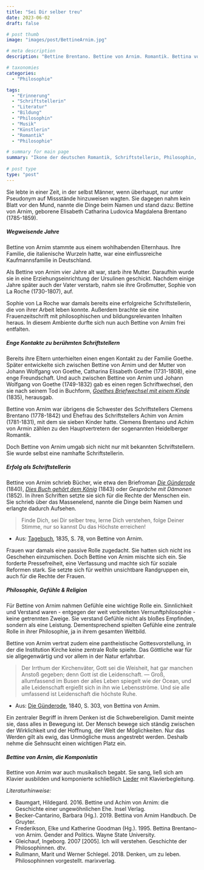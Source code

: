```yaml
---
title: "Sei Dir selber treu"
date: 2023-06-02
draft: false

# post thumb
image: "images/post/BettineArnim.jpg"

# meta description
description: "Bettine Brentano. Bettine von Arnim. Romantik. Bettina von Arnim. Schriftstellerin. Philosophin. Musikerin. Komponistin. Malerin. Johann Wolfgang von Goethe. Clemens Brentano. Ikone der deutschen Romantik."

# taxonomies
categories:
  - "Philosophie"

tags:
  - "Erinnerung"
  - "Schriftstellerin"
  - "Literatur"
  - "Bildung"
  - "Philosophin"
  - "Musik"
  - "Künstlerin"
  - "Romantik"
  - "Philosophie"

# summary for main page
summary: "Ikone der deutschen Romantik, Schriftstellerin, Philosophin, Malerin und Komponistin: Bettine von Arnim (1785-1859)."
  
# post type
type: "post"
---
```



Sie lebte in einer Zeit, in der selbst Männer, wenn überhaupt, nur unter Pseudonym auf Missstände hinzuweisen wagten. Sie dagegen nahm kein Blatt vor den Mund, nannte die Dinge beim Namen und stand dazu: Bettine von Arnim, geborene Elisabeth Catharina Ludovica Magdalena Brentano (1785-1859).

##### Wegweisende Jahre

Bettine von Arnim stammte aus einem wohlhabenden Elternhaus. Ihre Familie, die italienische Wurzeln hatte, war eine einflussreiche Kaufmannsfamilie in Deutschland.

Als Bettine von Arnim vier Jahre alt war, starb ihre Mutter. Daraufhin wurde sie in eine Erziehungseinrichtung der Ursulinen geschickt. Nachdem einige Jahre später auch der Vater verstarb, nahm sie ihre Großmutter, Sophie von La Roche (1730-1807), auf. 

Sophie von La Roche war damals bereits eine erfolgreiche Schriftstellerin, die von ihrer Arbeit leben konnte. Außerdem brachte sie eine Frauenzeitschrift mit philosophischen und bildungsrelevanten Inhalten heraus. In diesem Ambiente durfte sich nun auch Bettine von Arnim frei entfalten.

##### Enge Kontakte zu berühmten Schriftstellern

Bereits ihre Eltern unterhielten einen engen Kontakt zu der Familie Goethe. Später entwickelte sich zwischen Bettine von Arnim und der Mutter von Johann Wolfgang von Goethe, Catharina Elisabeth Goethe (1731-1808), eine enge Freundschaft. Und auch zwischen Bettine von Arnim und Johann Wolfgang von Goethe (1749-1832) gab es einen regen Schriftwechsel, den sie nach seinem Tod in Buchform, *[Goethes Briefwechsel mit einem Kinde](https://www.deutschestextarchiv.de/book/show/arnimb_goethe01_1835)* (1835), herausgab.

Bettine von Arnim war übrigens die Schwester des Schriftstellers Clemens Brentano (1778-1842) und Ehefrau des Schriftstellers Achim von Arnim (1781-1831), mit dem sie sieben Kinder hatte. Clemens Brentano und Achim von Armin zählen zu den Hauptvertretern der sogenannten Heidelberger Romantik.

Doch Bettine von Arnim umgab sich nicht nur mit bekannten Schriftstellern. Sie wurde selbst eine namhafte Schriftstellerin.

##### Erfolg als Schriftstellerin

Bettine von Arnim schrieb Bücher, wie etwa den Briefroman *[Die Günderode](https://www.deutschestextarchiv.de/book/show/arnimb_guenderode01_1840)* (1840), *[Dies Buch gehört dem König](https://www.digitale-sammlungen.de/de/view/bsb10104707?page=10)* (1843) oder *Gespräche mit Dämonen* (1852). In ihren Schriften setzte sie sich für die Rechte der Menschen ein. Sie schrieb über das Massenelend, nannte die Dinge beim Namen und erlangte dadurch Aufsehen.

>Finde Dich, sei Dir selber treu, lerne Dich verstehen, folge Deiner Stimme, nur so kannst Du das Höchste erreichen!

- Aus: [Tagebuch](https://www.deutschestextarchiv.de/book/view/arnimb_goethe03_1835?p=88), 1835, S. 78, von Bettine von Arnim.

Frauen war damals eine passive Rolle zugedacht. Sie hatten sich nicht ins Geschehen einzumischen. Doch Bettine von Arnim mischte sich ein. Sie forderte Pressefreiheit, eine Verfassung und machte sich für soziale Reformen stark. Sie setzte sich für weithin unsichtbare Randgruppen ein, auch für die Rechte der Frauen.

##### Philosophie, Gefühle & Religion

Für Bettine von Arnim nahmen Gefühle eine wichtige Rolle ein. Sinnlichkeit und Verstand waren - entgegen der weit verbreiteten Vernunftphilosophie - keine getrennten Zweige. Sie verstand Gefühle nicht als bloßes Empfinden, sondern als eine Leistung. Dementsprechend spielten Gefühle eine zentrale Rolle in ihrer Philosophie, ja in ihrem gesamten Weltbild.  

Bettine von Arnim vertrat zudem eine pantheistische Gottesvorstellung, in der die Institution Kirche keine zentrale Rolle spielte. Das Göttliche war für sie allgegenwärtig und vor allem in der Natur erfahrbar.

>Der Irrthum der Kirchenväter, Gott sei die Weisheit, hat gar manchen Anstoß gegeben; denn Gott ist die Leidenschaft. — Groß, allumfassend im Busen der alles Leben spiegelt wie der Ocean, und alle Leidenschaft ergießt sich in ihn wie Lebensströme. Und sie alle umfassend ist Leidenschaft die höchste Ruhe.

- Aus: [Die Günderode](https://www.deutschestextarchiv.de/book/view/arnimb_guenderode01_1840/?p=319&hl=Irrthum), 1840, S. 303, von Bettina von Arnim.

Ein zentraler Begriff in ihrem Denken ist die Schwebereligion. Damit meinte sie, dass alles in Bewegung ist. Der Mensch bewege sich ständig zwischen der Wirklichkeit und der Hoffnung, der Welt der Möglichkeiten. Nur das Werden gilt als ewig, das Unmögliche muss angestrebt werden. Deshalb nehme die Sehnsucht einen wichtigen Platz ein.

##### Bettine von Arnim, die Komponistin

Bettine von Arnim war auch musikalisch begabt. Sie sang, ließ sich am Klavier ausbilden und komponierte schließlich [Lieder](https://www.hs-augsburg.de/~harsch/germanica/Chronologie/19Jh/ArminBettina/bet_lied.html) mit Klavierbegleitung.

*Literaturhinweise:*
- Baumgart, Hildegard. 2016. Bettine und Achim von Arnim: die Geschichte einer ungewöhnlichen Ehe. Insel Verlag.
- Becker-Cantarino, Barbara (Hg.). 2019. Bettina von Arnim Handbuch. De Gruyter.
- Frederikson, Elke und Katherine Goodman (Hg.). 1995. Bettina Brentano-von Arnim. Gender and Politics. Wayne State University.
- Gleichauf, Ingeborg. 2007 [2005]. Ich will verstehen. Geschichte der Philosophinnen. dtv.
- Rullmann, Marit und Werner Schlegel. 2018. Denken, um zu leben. Philosophinnen vorgestellt. marixverlag.





